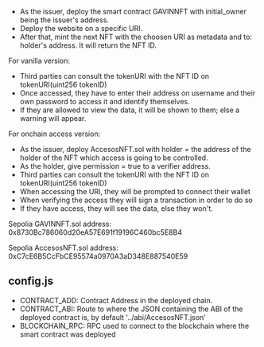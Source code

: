 - As the issuer, deploy the smart contract GAVINNFT with initial_owner being the issuer's address.
- Deploy the website on a specific URI.
- After that, mint the next NFT with the choosen URI as metadata and to: holder's address. It will return the NFT ID.

For vanilla version:
- Third parties can consult the tokenURI with the NFT ID on tokenURI(uint256 tokenID)
- Once accessed, they have to enter their address on username and their own password to access it and identify themselves.
- If they are allowed to view the data, it will be shown to them; else a warning will appear.


For onchain access version:
- As the issuer, deploy AccesosNFT.sol with holder = the address of the holder of the NFT which access is going to be controlled.
- As the holder, give permission = true to a verifier address.
- Third parties can consult the tokenURI with the NFT ID on tokenURI(uint256 tokenID)
- When accessing the URI, they will be prompted to connect their wallet
- When verifying the access they will sign a transaction in order to do so
- If they have access, they will see the data, else they won't.

Sepolia GAVINNFT.sol address: 0x8730Bc786060d20eA57E691f19196C460bc5E8B4

Sepolia AccesosNFT.sol address: 0xC7cE6B5CcFbCE95574a0970A3aD348E887540E59


## config.js
  - CONTRACT_ADD: Contract Address in the deployed chain.
  - CONTRACT_ABI: Route to where the JSON containing the ABI of the deployed contract is, by default '../abi/AccesosNFT.json'
  - BLOCKCHAIN_RPC: RPC used to connect to the blockchain where the smart contract was deployed

